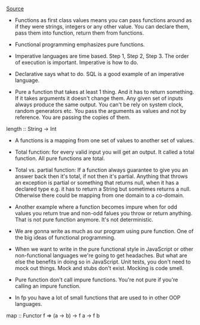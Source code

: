 [Source](https://soundcloud.com/lambda-cast/1-overview-of-functional-programming)

* Functions as first class values means you can pass functions around as if they were strings, integers or any other value. You can declare them, pass them into function, return them from functions.

* Functional programming emphasizes pure functions.

* Imperative languages are time based. Step 1, Step 2, Step 3. The order of execution is important. Imperative is how to do.

* Declarative says what to do. SQL is a good example of an imperative language. 

* Pure a function that takes at least 1 thing. And it has to return something. If it takes arguments it doesn't change them. Any given set of inputs always produce the same output. You can't be rely on system clock, random generators etc. You pass the arguments as values and not by reference. You are passing the copies of them. 

length :: String -> Int
* A functions is a mapping from one set of values to another set of values. 

* Total function: for every valid input you will get an output. It called a total function. All pure functions are total.

* Total vs. partial function: If a function always guarantee to give you an answer back then it's total, if not then it's partial. Anything that throws an exception is partial or something that returns null, when it has a declared type e.g. it has to return a String but sometimes returns  a null. Otherwise there could be mapping from one domain to a co-domain. 

* Another example where a function becomes impure when for odd values you return true and non-odd falues you throw or return anything. That is not pure function anymore. It's not deterministic. 

* We are gonna write as much as our program using pure function. One of the big ideas of functional programming. 

* When we want to write in the pure functional style in JavaScript or other non-functional languages we're going to get headaches. But what are else the benefits in doing so in JavaScript. Unit tests, you don't need to mock out things. Mock and stubs don't exist. Mocking is code smell. 

* Pure function don't call impure functions. You're not pure if you're calling an impure function. 

* In fp you have a lot of small functions that are used to in other OOP languages. 

map :: Functor f => (a -> b) -> f a -> f b

